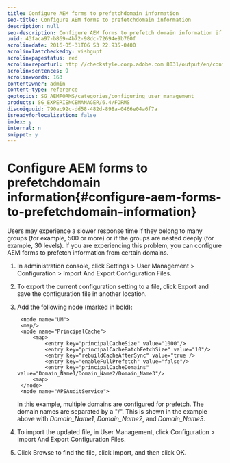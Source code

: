 ```yaml
---
title: Configure AEM forms to prefetchdomain information
seo-title: Configure AEM forms to prefetchdomain information
description: null
seo-description: Configure AEM forms to prefetch domain information if you experience a slower response time due to deeply nested groups or if you are a member of many groups. 
uuid: 43faca97-b869-4b72-98dc-72694e9b700f
acrolinxdate: 2016-05-31T06 53 22.935-0400
acrolinxlastcheckedby: vishgupt
acrolinxpagestatus: red
acrolinxreporturl: http //checkstyle.corp.adobe.com 8031/output/en/configure_aem_forms_prefetch_domain_admin_5e12de0b318c6865_2270_report.xml
acrolinxsentences: 9
acrolinxwords: 163
contentOwner: admin
content-type: reference
geptopics: SG_AEMFORMS/categories/configuring_user_management
products: SG_EXPERIENCEMANAGER/6.4/FORMS
discoiquuid: 790ac92c-dd58-482d-898a-0466e04a6f7a
isreadyforlocalization: false
index: y
internal: n
snippet: y
---
```


# Configure AEM forms to prefetchdomain information{#configure-aem-forms-to-prefetchdomain-information}

<!--
Comment Type: remark
Last Modified By:
Last Modified Date:
<p>Bugs 2295870, 2380230:</p>
-->

Users may experience a slower response time if they belong to many groups (for example, 500 or more) or if the groups are nested deeply (for example, 30 levels). If you are experiencing this problem, you can configure AEM forms to prefetch information from certain domains.

1. In administration console, click Settings &gt; User Management &gt; Configuration &gt; Import And Export Configuration Files.
1. To export the current configuration setting to a file, click Export and save the configuration file in another location.
1. Add the following node (marked in bold):

   ```as3
    <node name="UM"> 
    <map/>  
    <node name="PrincipalCache"> 
        <map> 
            <entry key="principalCacheSize" value="1000"/> 
            <entry key="principalCacheBatchFetchSize" value="10"/> 
            <entry key="rebuildCacheAfterSync" value="true /> 
            <entry key="enableFullPrefetch" value="false"/> 
            <entry key="principalCacheDomains" value="Domain_Name1/Domain_Name2/Domain_Name3"/> 
        <map> 
    </node> 
    <node name="APSAuditService">
   ```

   In this example, multiple domains are configured for prefetch. The domain names are separated by a "/". This is shown in the example above with *Domain_Name1*, *Domain_Name2*, and *Domain_Name3*.

1. To import the updated file, in User Management, click Configuration &gt; Import And Export Configuration Files.
1. Click Browse to find the file, click Import, and then click OK.

